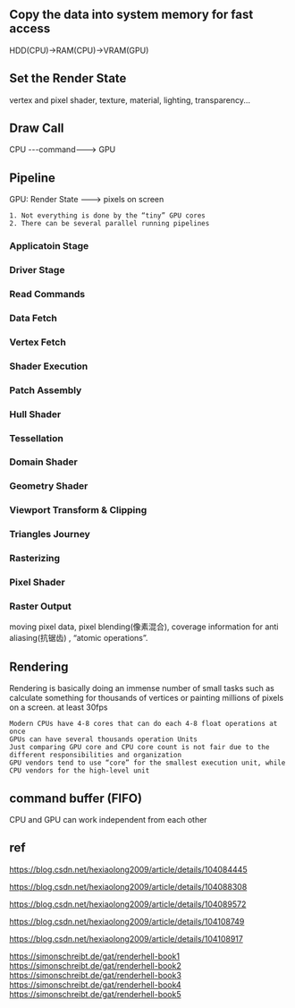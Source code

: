 ## Copy the data into system memory for fast access
HDD(CPU)->RAM(CPU)->VRAM(GPU)  

## Set the Render State
vertex and pixel shader, texture, material, lighting, transparency...
## Draw Call
CPU ---command---> GPU

## Pipeline
GPU:  Render State ---> pixels on screen 
```
1. Not everything is done by the “tiny” GPU cores    
2. There can be several parallel running pipelines    
```
### Applicatoin Stage
### Driver Stage
### Read Commands
### Data Fetch
### Vertex Fetch
### Shader Execution
### Patch Assembly
### Hull Shader
### Tessellation
### Domain Shader
### Geometry Shader
### Viewport Transform & Clipping
### Triangles Journey  
### Rasterizing
### Pixel Shader
### Raster Output
moving pixel data, pixel blending(像素混合), coverage information for anti aliasing(抗锯齿) , “atomic operations”.


## Rendering
Rendering is basically doing an immense number of small tasks such as calculate something for thousands of vertices or painting millions of pixels on a screen.      at least 30fps    

```
Modern CPUs have 4-8 cores that can do each 4-8 float operations at once    
GPUs can have several thousands operation Units    
Just comparing GPU core and CPU core count is not fair due to the different responsibilities and organization     
GPU vendors tend to use “core” for the smallest execution unit, while CPU vendors for the high-level unit  
```
## command buffer (FIFO)
CPU and GPU can work independent from each other   

## ref
https://blog.csdn.net/hexiaolong2009/article/details/104084445   

https://blog.csdn.net/hexiaolong2009/article/details/104088308   

https://blog.csdn.net/hexiaolong2009/article/details/104089572    

https://blog.csdn.net/hexiaolong2009/article/details/104108749     

https://blog.csdn.net/hexiaolong2009/article/details/104108917   


https://simonschreibt.de/gat/renderhell-book1
https://simonschreibt.de/gat/renderhell-book2
https://simonschreibt.de/gat/renderhell-book3
https://simonschreibt.de/gat/renderhell-book4
https://simonschreibt.de/gat/renderhell-book5
